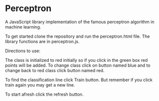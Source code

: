 # Perceptron
A JavaScript library implementation of the famous perceptron algorithm in machine learning.

To get started clone the repository and run the perceptron.html file. The library functions are in perceptron.js.

Directions to use:

The class is initialized to red initially so if you click in the green box red points will be added. To change class click on button named blue and to change back to red class click button named red.

To find the classification line click Train button. But remember if you click train again you may get a new line.

To start afresh click the refresh button.
